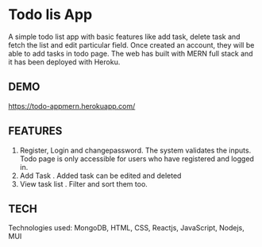 # Todo lis App

A simple todo list app with basic features like add task, delete task and fetch the list and edit particular field. Once created an account, they will be able to add tasks in todo page. The web has built with MERN full stack and it has been deployed with Heroku.

## DEMO

https://todo-appmern.herokuapp.com/

## FEATURES

1. Register, Login and changepassword. The system validates the inputs. Todo page is only accessible for users who have registered and logged in.
2. Add Task . Added task can be edited and deleted
3. View task list . Filter and sort them too.

## TECH

Technologies used: MongoDB, HTML, CSS, Reactjs, JavaScript, Nodejs, MUI
